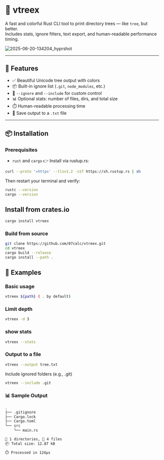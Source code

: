 # 📁 vtreex

A fast and colorful Rust CLI tool to print directory trees — like `tree`, but better.  
Includes stats, ignore filters, text export, and human-readable performance timing.

![2025-06-20-134204_hyprshot](https://github.com/user-attachments/assets/cd591ad3-02b5-4843-b762-07130fbf69cc)

---

## 🚀 Features

- ✅ Beautiful Unicode tree output with colors
- 📦 Built-in ignore list (`.git`, `node_modules`, etc.)
- 🧹 `--ignore` and `--include` for custom control
- 📊 Optional stats: number of files, dirs, and total size
- ⏱️ Human-readable processing time
- 📄 Save output to a `.txt` file

---

## 📦 Installation

### Prerequisites 
- `rust` and `cargo`
👉 Install via rustup.rs:
```bash
curl --proto '=https' --tlsv1.2 -sSf https://sh.rustup.rs | sh
```
Then restart your terminal and verify:
```bash
rustc --version
cargo --version
```

## Install from crates.io
```bash
cargo install vtreex
```

### Build from source

```bash
git clone https://github.com/07calc/vtreex.git
cd vtreex
cargo build --release
cargo install --path .
```

## 📂 Examples
### Basic usage
```bash
vtreex ${path} ( . by default)
```
### Limit depth
```bash
vtreex -d 3
```
### show stats
```bash
vtreex --stats
```
### Output to a file
```bash
vtreex --output tree.txt
```
Include ignored folders (e.g., .git)
```bash
vtreex --include .git
```

### 📊 Sample Output
```bash
.
├── .gitignore
├── Cargo.lock
├── Cargo.toml
└── src
    └── main.rs

📁 1 directories, 📄 4 files
📦 Total size: 12.87 kB

⏱️ Processed in 124μs
```



